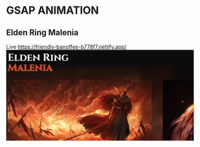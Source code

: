 # GSAP ANIMATION
## Elden Ring Malenia 
Live https://friendly-banoffee-b778f7.netlify.app/
![Screenshot 1](img/Screenshot.png)


